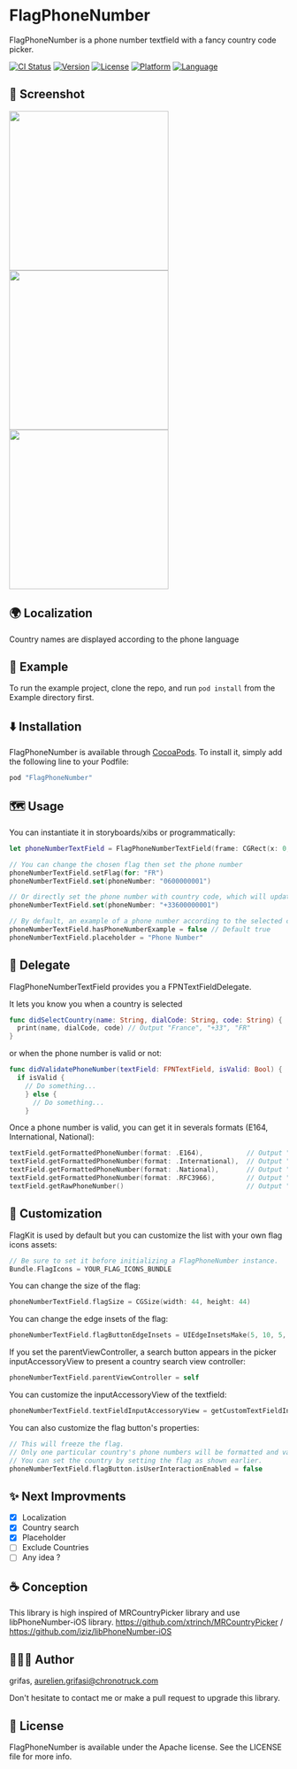 # FlagPhoneNumber

FlagPhoneNumber is a phone number textfield with a fancy country code picker.   

[![CI Status](http://img.shields.io/travis/grifas/FlagPhoneNumber.svg?style=flat)](https://travis-ci.org/chronotruck/FlagPhoneNumber)
[![Version](https://img.shields.io/cocoapods/v/FlagPhoneNumber.svg?style=flat)](http://cocoapods.org/pods/FlagPhoneNumber)
[![License](https://img.shields.io/cocoapods/l/FlagPhoneNumber.svg?style=flat)](http://cocoapods.org/pods/FlagPhoneNumber)
[![Platform](https://img.shields.io/cocoapods/p/FlagPhoneNumber.svg?style=flat)](http://cocoapods.org/pods/FlagPhoneNumber)
[![Language](https://img.shields.io/badge/language-swift-brightgreen.svg?style=flat)](https://developer.apple.com/swift)

## 🌅 Screenshot
<img src="./Screenshot/screenshot_1.PNG" width="288px"> <img src="./Screenshot/screenshot_2.PNG" width="288px"> <img src="./Screenshot/screenshot_3.PNG" width="288px">


## 🌍 Localization

Country names are displayed according to the phone language

## 📲 Example

To run the example project, clone the repo, and run `pod install` from the Example directory first.

## ⬇️ Installation

FlagPhoneNumber is available through [CocoaPods](http://cocoapods.org). To install
it, simply add the following line to your Podfile:

```ruby
pod "FlagPhoneNumber"
```

## 🗺 Usage

You can instantiate it in storyboards/xibs or programmatically:

```swift
let phoneNumberTextField = FlagPhoneNumberTextField(frame: CGRect(x: 0, y: 0, width: view.bounds.width - 16, height: 50))

// You can change the chosen flag then set the phone number
phoneNumberTextField.setFlag(for: "FR")
phoneNumberTextField.set(phoneNumber: "0600000001")

// Or directly set the phone number with country code, which will update automatically the flag image
phoneNumberTextField.set(phoneNumber: "+33600000001")

// By default, an example of a phone number according to the selected country is displayed in the placeholder. You can use your own placeholder:
phoneNumberTextField.hasPhoneNumberExample = false // Default true
phoneNumberTextField.placeholder = "Phone Number"
```

## 🚨 Delegate
FlagPhoneNumberTextField provides you a FPNTextFieldDelegate.

It lets you know you when a country is selected
```swift
func didSelectCountry(name: String, dialCode: String, code: String) {
  print(name, dialCode, code) // Output "France", "+33", "FR"
}
```
or when the phone number is valid or not:
```swift
func didValidatePhoneNumber(textField: FPNTextField, isValid: Bool) {
  if isValid {
    // Do something...
	} else {
	  // Do something...
	}
```

Once a phone number is valid, you can get it in severals formats (E164, International, National):
```swift
textField.getFormattedPhoneNumber(format: .E164),           // Output "+33600000001"
textField.getFormattedPhoneNumber(format: .International),  // Output "+33 6 00 00 00 01"
textField.getFormattedPhoneNumber(format: .National),       // Output "06 00 00 00 01"
textField.getFormattedPhoneNumber(format: .RFC3966),        // Output "tel:+33-6-00-00-00-01"
textField.getRawPhoneNumber()                               // Output "600000001"
```

## 🎨 Customization

FlagKit is used by default but you can customize the list with your own flag icons assets:
```swift
// Be sure to set it before initializing a FlagPhoneNumber instance.
Bundle.FlagIcons = YOUR_FLAG_ICONS_BUNDLE
```

You can change the size of the flag:
```swift
phoneNumberTextField.flagSize = CGSize(width: 44, height: 44)
```

You can change the edge insets of the flag:
```swift
phoneNumberTextField.flagButtonEdgeInsets = UIEdgeInsetsMake(5, 10, 5, 10)
```

If you set the parentViewController,  a search button appears in the picker inputAccessoryView to present a country search view controller:
```swift
phoneNumberTextField.parentViewController = self
```

You can customize the inputAccessoryView of the textfield:
```swift
phoneNumberTextField.textFieldInputAccessoryView = getCustomTextFieldInputAccessoryView(with: items)
```

You can also customize the flag button's properties:
```swift
// This will freeze the flag.
// Only one particular country's phone numbers will be formatted and validated.
// You can set the country by setting the flag as shown earlier.
phoneNumberTextField.flagButton.isUserInteractionEnabled = false
```

## ✨ Next Improvments
- [x] Localization
- [x] Country search
- [x] Placeholder
- [ ] Exclude Countries
- [ ] Any idea ?

## ☕️ Conception
This library is high inspired of MRCountryPicker library and use libPhoneNumber-iOS library.
https://github.com/xtrinch/MRCountryPicker / https://github.com/iziz/libPhoneNumber-iOS

## 💁🏻‍♂️ Author

grifas, aurelien.grifasi@chronotruck.com

Don't hesitate to contact me or make a pull request to upgrade this library.

## 📝 License

FlagPhoneNumber is available under the Apache license. See the LICENSE file for more info.
